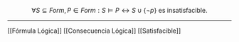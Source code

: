 $$\forall S\subseteq Form, P \in Form: S\models P \leftrightarrow S\cup \{\neg p\} \text{ es insatisfacible.}$$
***
[[Fórmula Lógica]]
[[Consecuencia Lógica]]
[[Satisfacible]] 